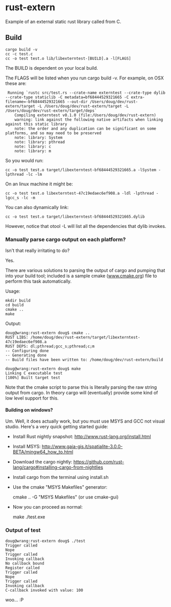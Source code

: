 # rust-extern

Example of an external static rust library called from C.

## Build

    cargo build -v
    cc -c test.c
    cc -o test test.o lib/libexterntest-[BUILD].a -l[FLAGS]

The BUILD is dependent on your local build.

The FLAGS will be listed when you run cargo build -v. For example, on OSX these are:

     Running `rustc src/test.rs --crate-name externtest --crate-type dylib --crate-type staticlib -C metadata=bf68444529321665 -C extra-filename=-bf68444529321665 --out-dir /Users/doug/dev/rust-extern/target -L /Users/doug/dev/rust-extern/target -L /Users/doug/dev/rust-extern/target/deps`
        Compiling externtest v0.1.0 (file:/Users/doug/dev/rust-extern)
        warning: link against the following native artifacts when linking against this static library
        note: the order and any duplication can be significant on some platforms, and so may need to be preserved
        note: library: System
        note: library: pthread
        note: library: c
        note: library: m

So you would run:

    cc -o test test.o target/libexterntest-bf68444529321665.a -lSystem -lpthread -lc -lm

On an linux machine it might be:

    cc -o test test.o libexterntest-47c19edaec6ef908.a -ldl -lpthread -lgcc_s -lc -m

You can also dynamically link:

    cc -o test test.o target/libexterntest-bf68444529321665.dylib

However, notice that otool -L will list all the dependencies that dylib invokes.

### Manually parse cargo output on each platform? 

Isn't that really irritating to do?

Yes.

There are various solutions to parsing the output of cargo and pumping that
into your build tool; included is a sample cmake (www.cmake.org) file to 
perform this task automatically.

Usage:

    mkdir build
    cd build
    cmake ..
    make

Output:

    doug@wrang:rust-extern doug$ cmake ..
    RUST LIBS: /home/doug/dev/rust-extern/target/libexterntest-47c19edaec6ef908.a
    RUST DEPS: dl;pthread;gcc_s;pthread;c;m
    -- Configuring done
    -- Generating done
    -- Build files have been written to: /home/doug/dev/rust-extern/build

    doug@wrang:rust-extern doug$ make
    Linking C executable test
    [100%] Built target test

Note that the cmake script to parse this is literally parsing the raw string output
from cargo. In theory cargo will (eventually) provide some kind of low level support
for this. 

#### Building on windows?

Um. Well, it does actually work, but you must use MSYS and GCC not
visual studio. Here's a very quick getting started guide:

- Install Rust nightly snapshot: http://www.rust-lang.org/install.html

- Install MSYS: http://www.gaia-gis.it/spatialite-3.0.0-BETA/mingw64_how_to.html

- Download the cargo nightly: https://github.com/rust-lang/cargo#installing-cargo-from-nightlies

- Install cargo from the terminal using install.sh

- Use the cmake "MSYS Makefiles" generator:


    cmake .. -G "MSYS Makefiles" 
    (or use cmake-gui)


- Now you can proceed as normal:


    make
    ./test.exe


### Output of test

    doug@wrang:rust-extern doug$ ./test
    Trigger called
    Nope
    Trigger called
    Invoking callback
    No callback bound
    Register called
    Trigger called
    Nope
    Trigger called
    Invoking callback
    C-callback invoked with value: 100

woo... :P
